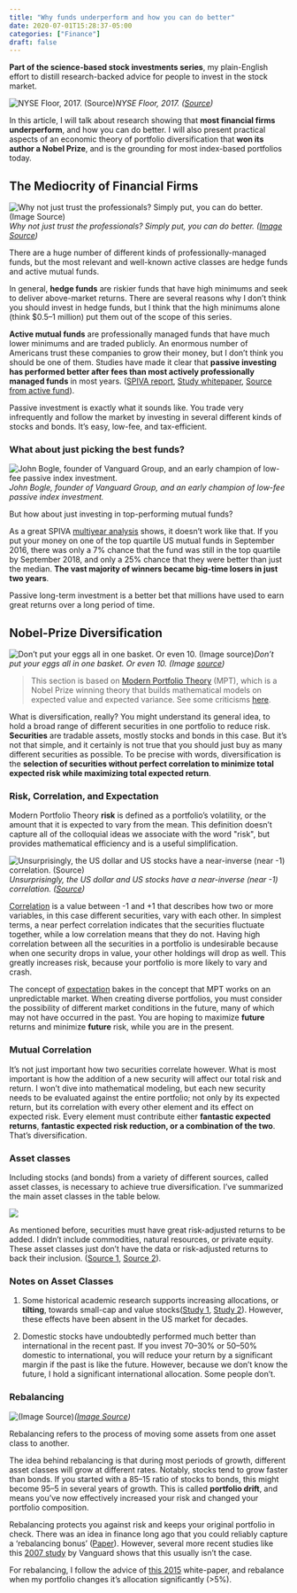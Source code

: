 ```yaml
---
title: "Why funds underperform and how you can do better"
date: 2020-07-01T15:28:37-05:00
categories: ["Finance"]
draft: false
---
```


**Part of the science-based stock investments series**, my plain-English effort to distill research-backed advice for people to invest in the stock market.

![NYSE Floor, 2017. ([Source](https://fortune.com/2017/08/24/us-funds-bond-money-market-stocks/))](https://cdn-images-1.medium.com/max/3000/1*me7UE6qTbzflDANeZ6mKpA.jpeg)*NYSE Floor, 2017. ([Source](https://fortune.com/2017/08/24/us-funds-bond-money-market-stocks/))*

In this article, I will talk about research showing that **most financial firms underperform**, and how you can do better. I will also present practical aspects of an economic theory of portfolio diversification that **won its author a Nobel Prize**, and is the grounding for most index-based portfolios today.

## The Mediocrity of Financial Firms

![Why not just trust the professionals? Simply put, you can do better. ([Image Source](https://cfamedia.ng/stay-financially-healthy-your-small-business/))](https://cdn-images-1.medium.com/max/3172/1*BUt59A_JO-pZW56NLdog8Q.png)*Why not just trust the professionals? Simply put, you can do better. ([Image Source](https://cfamedia.ng/stay-financially-healthy-your-small-business/))*

There are a huge number of different kinds of professionally-managed funds, but the most relevant and well-known active classes are hedge funds and active mutual funds.

In general, **hedge funds** are riskier funds that have high minimums and seek to deliver above-market returns. There are several reasons why I don’t think you should invest in hedge funds, but I think that the high minimums alone (think $0.5–1 million) put them out of the scope of this series.

**Active mutual funds** are professionally managed funds that have much lower minimums and are traded publicly. An enormous number of Americans trust these companies to grow their money, but I don’t think you should be one of them. Studies have made it clear that **passive investing has performed better after fees than most actively professionally managed funds** in most years. ([SPIVA report](https://www.spglobal.com/_assets/documents/corporate/us-spiva-report-11-march-2019.pdf), [Study whitepaper](https://d9l6g2vjiqrcr.cloudfront.net/documents/BMT-PS_Whitepaper.pdf), [Source from active fund](https://www.hwcm.com/assets/documents/Marketing-Pieces/White-Papers/2019-Update-Active-vs-Passive-Equity-Investing.pdf)).

Passive investment is exactly what it sounds like. You trade very infrequently and follow the market by investing in several different kinds of stocks and bonds. It’s easy, low-fee, and tax-efficient.

### What about just picking the best funds?

![John Bogle, founder of Vanguard Group, and an early champion of low-fee passive index investment.](https://cdn-images-1.medium.com/max/2000/1*eitoS4BQKc-oDIbkGutz_g.jpeg)*John Bogle, founder of Vanguard Group, and an early champion of low-fee passive index investment.*

But how about just investing in top-performing mutual funds?

As a great SPIVA [multiyear analysis](https://us.spindices.com/documents/spiva/persistence-scorecard-september-2018.pdf?mod=article_inline) shows, it doesn’t work like that. If you put your money on one of the top quartile US mutual funds in September 2016, there was only a 7% chance that the fund was still in the top quartile by September 2018, and only a 25% chance that they were better than just the median. **The vast majority of winners became big-time losers in just two years**.

Passive long-term investment is a better bet that millions have used to earn great returns over a long period of time.

## Nobel-Prize Diversification

![Don’t put your eggs all in one basket. Or even 10. (Image [source](https://www.theparticipanteffect.com/sites/default/files/users/nikolasadams/diversification.jpg))](https://cdn-images-1.medium.com/max/2000/1*Pa4g34NpILbg8Vg2CJseKA.jpeg)*Don’t put your eggs all in one basket. Or even 10. (Image [source](https://www.theparticipanteffect.com/sites/default/files/users/nikolasadams/diversification.jpg))*
> This section is based on [Modern Portfolio Theory](https://www.investopedia.com/terms/m/modernportfoliotheory.asp) (MPT), which is a Nobel Prize winning theory that builds mathematical models on expected value and expected variance. See some criticisms [here](https://en.wikipedia.org/wiki/Modern_portfolio_theory#Criticisms).

What is diversification, really? You might understand its general idea, to hold a broad range of different securities in one portfolio to reduce risk. **Securities** are tradable assets, mostly stocks and bonds in this case. But it’s not that simple, and it certainly is not true that you should just buy as many different securities as possible. To be precise with words, diversification is the **selection of securities without perfect correlation to minimize total expected risk while maximizing total expected return**.

### Risk, Correlation, and Expectation

Modern Portfolio Theory **risk** is defined as a portfolio’s volatility, or the amount that it is expected to vary from the mean. This definition doesn’t capture all of the colloquial ideas we associate with the word "risk", but provides mathematical efficiency and is a useful simplification.

![Unsurprisingly, the US dollar and US stocks have a near-inverse (near -1) correlation. ([Source](http://ifund.lv/2018/11/diversification-and-correlation-how-to-create-a-well-balanced-portfolio/))](https://cdn-images-1.medium.com/max/2000/1*KYtyz2c3vAfPxi1V23gy5g.png)*Unsurprisingly, the US dollar and US stocks have a near-inverse (near -1) correlation. ([Source](http://ifund.lv/2018/11/diversification-and-correlation-how-to-create-a-well-balanced-portfolio/))*

[Correlation](http://www.stat.yale.edu/Courses/1997-98/101/correl.htm) is a value between -1 and +1 that describes how two or more variables, in this case different securities, vary with each other. In simplest terms, a near perfect correlation indicates that the securities fluctuate together, while a low correlation means that they do not. Having high correlation between all the securities in a portfolio is undesirable because when one security drops in value, your other holdings will drop as well. This greatly increases risk, because your portfolio is more likely to vary and crash.

The concept of [expectation](https://www.stat.auckland.ac.nz/~fewster/325/notes/ch3.pdf) bakes in the concept that MPT works on an unpredictable market. When creating diverse portfolios, you must consider the possibility of different market conditions in the future, many of which may not have occurred in the past. You are hoping to maximize **future** returns and minimize **future** risk, while you are in the present.

### Mutual Correlation

It’s not just important how two securities correlate however. What is most important is how the addition of a new security will affect our total risk and return. I won’t dive into mathematical modeling, but each new security needs to be evaluated against the entire portfolio; not only by its expected return, but its correlation with every other element and its effect on expected risk. Every element must contribute either **fantastic expected returns**, **fantastic expected risk reduction, or a combination of the two**. That’s diversification.

### Asset classes

Including stocks (and bonds) from a variety of different sources, called asset classes, is necessary to achieve true diversification. I’ve summarized the main asset classes in the table below.

![](https://cdn-images-1.medium.com/max/2348/1*A624iIGlcPT23kAehVdLyA.png)

As mentioned before, securities must have great risk-adjusted returns to be added. I didn’t include commodities, natural resources, or private equity. These asset classes just don’t have the data or risk-adjusted returns to back their inclusion. ([Source 1](https://www.betterment.com/resources/the-case-against-investing-in-commodities/), [Source 2](https://www.sciencedirect.com/science/article/pii/0304405X82900022)).

### Notes on Asset Classes

1. Some historical academic research supports increasing allocations, or **tilting**, towards small-cap and value stocks([Study 1](https://jpm.pm-research.com/content/39/4/91), [Study 2](https://www.ivey.uwo.ca/cmsmedia/3775518/the_cross-section_of_expected_stock_returns.pdf)). However, these effects have been absent in the US market for decades.

1. Domestic stocks have undoubtedly performed much better than international in the recent past. If you invest 70–30% or 50–50% domestic to international, you will reduce your return by a significant margin if the past is like the future. However, because we don’t know the future, I hold a significant international allocation. Some people don’t.

### Rebalancing

![([Image Source](https://www.sofi.com/learn/content/when-to-rebalance-portfolio/))](https://cdn-images-1.medium.com/max/3120/1*hdAk4WFoac1Hh1eLGPryqg.jpeg)*([Image Source](https://www.sofi.com/learn/content/when-to-rebalance-portfolio/))*

Rebalancing refers to the process of moving some assets from one asset class to another.

The idea behind rebalancing is that during most periods of growth, different asset classes will grow at different rates. Notably, stocks tend to grow faster than bonds. If you started with a 85–15 ratio of stocks to bonds, this might become 95–5 in several years of growth. This is called **portfolio drift**, and means you’ve now effectively increased your risk and changed your portfolio composition.

Rebalancing protects you against risk and keeps your original portfolio in check. There was an idea in finance long ago that you could reliably capture a ‘rebalancing bonus’ ([Paper](http://www.efficientfrontier.com/ef/996/rebal.htm)). However, several more recent studies like this [2007 study](http://www.retailinvestor.org/pdf/vanguard.pdf) by Vanguard shows that this usually isn’t the case.

For rebalancing, I follow the advice of [this 2015](https://www.vanguard.com/pdf/ISGPORE.pdf) white-paper, and rebalance when my portfolio changes it’s allocation significantly (>5%).

